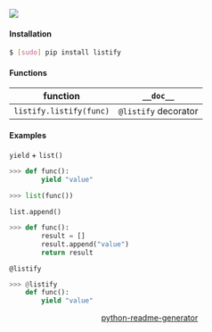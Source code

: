 <!--
https://pypi.org/project/readme-generator/
https://pypi.org/project/python-readme-generator/
-->

[![](https://img.shields.io/pypi/pyversions/listify.svg?longCache=True)](https://pypi.org/project/listify/)

#### Installation
```bash
$ [sudo] pip install listify
```

#### Functions
function|`__doc__`
-|-
`listify.listify(func)` |`@listify` decorator

#### Examples
`yield` + `list()`
```python
>>> def func():
        yield "value"

>>> list(func())
```
`list.append()`
```python
>>> def func():
        result = []
        result.append("value")
        return result
```

`@listify`
```python
>>> @listify
    def func():
        yield "value"
```

<p align="center">
    <a href="https://pypi.org/project/python-readme-generator/">python-readme-generator</a>
</p>